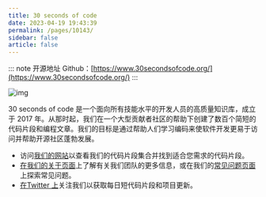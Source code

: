 ```yaml
---
title: 30 seconds of code
date: 2023-04-19 19:43:39
permalink: /pages/10143/
sidebar: false
article: false
---
```

::: note 开源地址
Github：[https://www.30secondsofcode.org/](https://www.30secondsofcode.org/)
:::

![img](/img/open/10143/b3ef16b30b3af386888fc4d5c0edcd24.png)

30 seconds of code 是一个面向所有技能水平的开发人员的高质量知识库，成立于 2017 年。从那时起，我们在一个大型贡献者社区的帮助下创建了数百个简短的代码片段和编程文章。我们的目标是通过帮助人们学习编码来使软件开发更易于访问并帮助开源社区蓬勃发展。

- 访问[我们的网站](https://30secondsofcode.org/)以查看我们的代码片段集合并找到适合您需求的代码片段。
- [在我们的关于页面](https://www.30secondsofcode.org/about)上了解有关我们团队的更多信息，或在我们的[常见问题页面](https://www.30secondsofcode.org/faq)上探索常见问题。
- [在Twitter 上](https://twitter.com/30secondsofcode)关注我们以获取每日短代码片段和项目更新。

